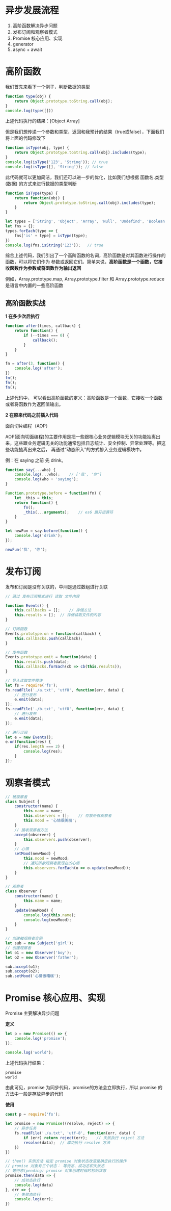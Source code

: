 # 异步发展流程

1. 高阶函数解决异步问题
2. 发布订阅和观察者模式
3. Promise 核心应用、实现
4. generator
5. async + await

# 高阶函数

我们首先来看下一个例子，判断数据的类型

```javascript
function type(obj) {
    return Object.prototype.toString.call(obj);
}
console.log(type([]))
```
上述代码执行的结果：[Object Array]

但是我们想传递一个参数和类型，返回和我预计的结果（true或false），下面我们将上面的代码修改下

```javascript
function isType(obj, type) {
    return Object.prototype.toString.call(obj).includes(type);
}
console.log(isType('123', 'String')); // true
console.log(isType([], 'String')); // false
```

此代码就可以更加简洁，我们还可以进一步的优化，比如我们想根据 函数名.类型(数据) 的方式来进行数据的类型判断

```javascript
function isType(type) {
    return function(obj) {
        return Object.prototype.toString.call(obj).includes(type);
    }
}

let types = ['String', 'Object', 'Array', 'Null', 'Undefind', 'Boolean'];
let fns = {};
types.forEach(type => {
    fns['is' + type] = isType(type);
})
console.log(fns.isString('123'));   // true
```

综合上述代码，我们引出了一个高阶函数的名词，高阶函数是对其函数进行操作的函数，可以将它们作为
参数或返回它们。简单来说，**高阶函数是一个函数，它接收函数作为参数或将函数作为输出返回**

例如，Array.prototype.map, Array.prototype.filter 和 Array.prototype.reduce 是语言中内置的一些高阶函数

## 高阶函数实战

**1 在多少次后执行**

```javascript
function after(times, callback) {
    return function() {
        if (--times === 0) {
            callback();
        }
    }
}

fn = after(3, function() {
    console.log('after');
})
fn();
fn();
fn();
```
上述代码中， 可以看出高阶函数的定义：高阶函数是一个函数，它接收一个函数或者将函数作为返回值输出。

**2 在原来代码之前插入代码**

面向切片编程（AOP）

AOP(面向切面编程)的主要作用是把一些跟核心业务逻辑模块无关的功能抽离出来，这些跟业务逻辑无关的功能通常包括日志统计、安全控制、异常处理等。把这些功能抽离出来之后， 再通过“动态织入”的方式掺入业务逻辑模块中。

例：在 saying 之前 先 drink。

```javascript
function say(...who) {
    console.log(...who);    // ['我', '你']
    console.log(who + 'saying');
}

Function.prototype.before = function(fn) {
    let _this = this;
    return function() {
        fn();
        _this(...arguments);    // es6 展开运算符
    }
}

let newFun = say.before(function() {
    console.log('drink');
});

newFun('我', '你');
```

# 发布订阅

发布和订阅是没有关联的，中间是通过数组进行关联

```javascript
// 通过 发布订阅模式进行 读取 文件内容

function Events() {
    this.callbacks = [];    // 存储方法
    this.results = [];  // 存储读取文件的内容
}

// 订阅函数
Events.prototype.on = function(callback) {
    this.callbacks.push(callback);  
}

// 发布函数
Events.prototype.emit = function(data) {
    this.results.push(data);
    this.callbacks.forEach(cb => cb(this.results));
}

// 导入读取文件模块
let fs = require('fs');
fs.readFile('./a.txt', 'utf8', function(err, data) {
    // 进行发布
    e.emit(data);
});
fs.readFile('./b.txt', 'utf8', function(err, data) {
    // 进行发布
    e.emit(data);
});

// 进行订阅
let e = new Events();
e.on(function(res) {
    if(res.length === 2) {
        console.log(res);
    }
});
```

# 观察者模式

```javascript
// 被观察者
class Subject {
    constructor(name) {
        this.name = name;
        this.observers = [];    // 存放所有观察者
        this.mood = '心情很美丽';
    }
    // 接收观察者方法
    accept(observer) {
        this.observers.push(observer);
    }
    // 心情
    setMood(newMood) {
        this.mood = newMood;
        // 通知所欲观察者我现在的心情
        this.observers.forEach(o => o.update(newMood));
    }
}

// 观察者
class Observer {
    constructor(name) {
        this.name = name;
    }
    update(newMood) {
        console.log(this.name);
        console.log(newMood);
    }
}

// 创建被观察者实例
let sub = new Subject('girl');
// 创建观察者
let o1 = new Observer('boy');
let o2 = new Observer('father');

sub.accept(o1);
sub.accept(o2);
sub.setMood('心情很糟糕');
```

# Promise 核心应用、实现

Promise 主要解决异步问题

**定义**

```javascript
let p = new Promise(() => {
    console.log('promise');
});

console.log('world');
```

上述代码执行结果：
```javascript
promise
world
```

由此可见，promise 为同步代码，promise的方法会立即执行，所以 promise 的方法中一般是存放异步的代码

**使用**

```javascript
const p = require('fs');

let promise = new Promise((resolve, reject) => {
    // 异步任务
    fs.readFile('./a.txt', 'utf-8', function(err, data) {
        if (err) return reject(err);    // 失败执行 reject 方法
        resolve(data);  // 成功执行 resolve 方法
    })
})

// then() 实例方法 指定 promise 对象状态改变是确定执行的操作
// promise 对象有三个状态： 等待态、成功态和失败态
// 等待态(pending) promise 对象创建时候的初始状态
promise.then(data => {
    // 成功态执行
    console.log(data)
}, err => {
    // 失败态执行
    console.log(err);
})
```

